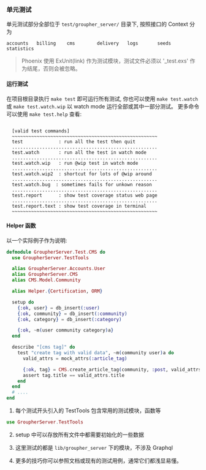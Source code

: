 ### 单元测试

单元测试部分全部位于 `test/groupher_server/` 目录下, 按照接口的 Context 分为

```text
accounts   billing    cms        delivery   logs       seeds      statistics
```

> Phoenix 使用 ExUnit(link) 作为测试模块，测试文件必须以 '\_test.exs' 作为结尾，否则会被忽略。

#### 运行测试

在项目根目录执行 `make test` 即可运行所有测试, 你也可以使用 `make test.watch` 或
`make test.watch.wip` 以 watch mode 运行全部或其中一部分测试。 更多命令可以使用
`make test.help` 查看:

```text

  [valid test commands]
  ~~~~~~~~~~~~~~~~~~~~~~~~~~~~~~~~~~~~~~~~~~~~~~~~~~~~~
  test             : run all the test then quit
  .....................................................
  test.watch       : run all the test in watch mode
  .....................................................
  test.watch.wip   : run @wip test in watch mode
  .....................................................
  test.watch.wip2  : shortcut for lots of @wip around
  .....................................................
  test.watch.bug  : sometimes fails for unkown reason
  .....................................................
  test.report      : show test coverage status web page
  .....................................................
  test.report.text : show test coverage in terminal
  ~~~~~~~~~~~~~~~~~~~~~~~~~~~~~~~~~~~~~~~~~~~~~~~~~~~~~

```

#### Helper 函数

以一个实际例子作为说明:

```elixir
defmodule GroupherServer.Test.CMS do
  use GroupherServer.TestTools

  alias GroupherServer.Accounts.User
  alias GroupherServer.CMS
  alias CMS.Model.Community

  alias Helper.{Certification, ORM}

  setup do
    {:ok, user} = db_insert(:user)
    {:ok, community} = db_insert(:community)
    {:ok, category} = db_insert(:category)

    {:ok, ~m(user community category)a}
  end

  describe "[cms tag]" do
    test "create tag with valid data", ~m(community user)a do
      valid_attrs = mock_attrs(:article_tag)

      {:ok, tag} = CMS.create_article_tag(community, :post, valid_attrs, %User{id: user.id})
      assert tag.title == valid_attrs.title
    end
  end
  # ....
end
```

1. 每个测试开头引入的 TestTools 包含常用的测试模块，函数等

```elixir
use GroupherServer.TestTools
```

2. setup 中可以存放所有文件中都需要初始化的一些数据

3. 这里测试的都是 `lib/groupher_server` 下的模块，不涉及 Graphql

4. 更多的技巧你可以参照文档或现有的测试用例，通常它们都浅显易懂。
